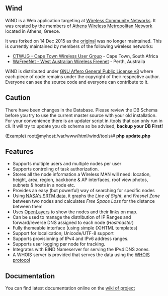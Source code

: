 Wind
----

WiND is a Web application targeting at [Wireless Community Networks](http://en.wikipedia.org/wiki/Wireless_community_network).
It was created by the members of [Athens Wireless Metropolitan Network](http://www.awmn.net/) located in Athens, Greece.

It was forked on 14 Dec 2015 as the [original](https://github.com/wind-project/wind) was no longer maintained. This is currently maintained by members of the following wireless networks:
 * [CTWUG - Cape Town Wireless User Group](http://www.ctwug.za.net) - Cape Town, South Africa
 * [WaFreeNet - West Australian Wireless Freenet](http://www.wafreenet.org/) - Perth, Austraila

WiND is distributed under [GNU Affero General Public License v3](http://www.gnu.org/licenses/agpl-3.0.html) where each piece of code remains under the copyright of their respective author. Everyone can see the source code and everyone can contribute to it.

## Caution ##
There have been changes in the Database. Please review the DB Schema before you try to use the current master source with your old installation. For your convenience there is an updater script in /tools that can only run in cli. It will try to update you db schema so be advised, **backup your DB First!** 

(Example) 
root@myhost:/var/www/html/wind/tools/# **php update.php** 


## Features
 * Supports multiple users and multiple nodes per user
 * Supports controling of task authorization.
 * Stores all the node information a Wireless MAN will need: location, height, area, region, backbone & AP interfaces, roof view photos, subnets & hosts in a node etc.
 * Provides an easy (but powerful) way of searching for specific nodes
 * Using [NASA's SRTM data](http://www2.jpl.nasa.gov/srtm/), it graphs the _Line of Sight_, and _Fresnel Zone_ between two nodes and calculates _Free Space Loss_ for the distance between them
 * Uses [OpenLayers](http://openlayers.org/) to show the nodes and their links on map.
 * Can be used to manage the distribution of IP Ranges and forward/reverse DNS assigned to each node (_Hostmaster_)
 * Fully themeable interface (using simple (X)HTML templates)
 * Support for localication; Unicode/UTF-8 support
 * Supports provisioning of IPv4 and IPv6 address ranges. 
 * Supports user logging per node for tracking.
 * Integrates with BIND Nameserver for serving the IPv4 DNS zones.
 * A WHOIS server is provided that serves the data using the [WHOIS protocol](http://www.faqs.org/rfcs/rfc3912.html)

## Documentation

You can find latest documentation online on the [wiki of project](https://github.com/wind-project/wind/wiki)
